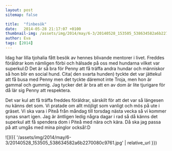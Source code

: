 ```yaml
---
layout: post
sitemap: false

title:  "finbesök"
date:   2014-05-28 21:17:07 +0100
thumbnail-img: /assets/img/2014/may/6-3/20140528_153505_538634582a6b2270080c9761.jpg
author: Eva
tags: [2014]
---
```


Idag har lilla tjohalia fått besök av hennes blivande mentorer i livet. Freddes föräldrar kom nämligen förbi och hälsade på oss med hundarna vilket var superkul:D Det är så bra för Penny att få träffa andra hundar och människor så hon blir en social hund. Cita( den svarta hunden) tyckte det var jättekul att få busa med Penny men det tyckte däremot inte Troja, men hon är gammal och gummig. Jag tycker det är bra att en av dom är lite tjurigare för då lär sig Penny att respektera. 

Det var kul att få träffa freddes föräldrar, särskilt för att det var så längesen nu känns det som. Vi pratade om allt möjligt som vanligt och mös på ute i gräset. Vi ska vara i Piteå från måndag till torsdag nästa vecka så vi kommer synas snart igen. Jag är äntligen ledig några dagar i rad så då känns det superkul att få spendera dom i Piteå med nära och kära. Då ska jag passa på att umgås med mina pinglor också!:D

![]({{ '/assets/img/2014/may/6-3/20140528_153505_538634582a6b2270080c9761.jpg'  | relative_url }})

